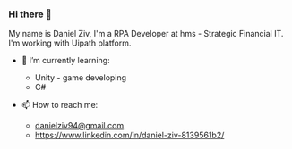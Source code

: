 ### Hi there 👋

My name is Daniel Ziv, I'm a RPA Developer at hms - Strategic Financial IT.
I'm working with Uipath platform.

- 🌱 I’m currently learning:
   * Unity - game developing
   * C#
   
- 📫 How to reach me:
   * danielziv94@gmail.com
   * https://www.linkedin.com/in/daniel-ziv-8139561b2/
